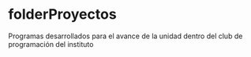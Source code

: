 # folderProyectos
Programas desarrollados para el avance de la unidad dentro del club de programación del instituto
